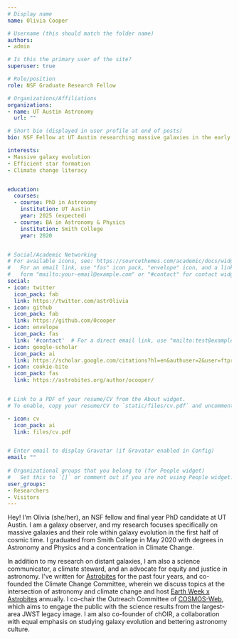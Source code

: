 ```yaml
---
# Display name
name: Olivia Cooper

# Username (this should match the folder name)
authors:
- admin

# Is this the primary user of the site?
superuser: true

# Role/position
role: NSF Graduate Research Fellow

# Organizations/Affiliations
organizations:
- name: UT Austin Astronomy
  url: ""

# Short bio (displayed in user profile at end of posts)
bio: NSF Fellow at UT Austin researching massive galaxies in the early universe

interests:
- Massive galaxy evolution
- Efficient star formation
- Climate change literacy


education:
  courses:
  - course: PhD in Astronomy
    institution: UT Austin
    year: 2025 (expected)
  - course: BA in Astronomy & Physics
    institution: Smith College
    year: 2020


# Social/Academic Networking
# For available icons, see: https://sourcethemes.com/academic/docs/widgets/#icons
#   For an email link, use "fas" icon pack, "envelope" icon, and a link in the
#   form "mailto:your-email@example.com" or "#contact" for contact widget.
social:
- icon: twitter
  icon_pack: fab
  link: https://twitter.com/astr0livia
- icon: github
  icon_pack: fab
  link: https://github.com/0cooper
- icon: envelope
  icon_pack: fas
  link: '#contact'  # For a direct email link, use "mailto:test@example.org".
- icon: google-scholar
  icon_pack: ai
  link: https://scholar.google.com/citations?hl=en&authuser=2&user=ftprjkIAAAAJ
- icon: cookie-bite
  icon_pack: fas
  link: https://astrobites.org/author/ocooper/


# Link to a PDF of your resume/CV from the About widget.
# To enable, copy your resume/CV to `static/files/cv.pdf` and uncomment the lines below.  

- icon: cv
  icon_pack: ai
  link: files/cv.pdf


# Enter email to display Gravatar (if Gravatar enabled in Config)
email: ""
  
# Organizational groups that you belong to (for People widget)
#   Set this to `[]` or comment out if you are not using People widget.  
user_groups:
- Researchers
- Visitors
---
```


Hey! I'm Olivia (she/her), an NSF fellow and final year PhD candidate at
UT Austin. I am a galaxy observer, and my research focuses
specifically on massive galaxies and their role within galaxy evolution in
the first half of cosmic time. I graduated from Smith
College in May 2020 with degrees in Astronomy and Physics and a
concentration in Climate Change.

In addition to my research on distant galaxies, I am also a science
communicator, a climate steward, and an advocate for equity and
justice in astronomy. I've written for [Astrobites](https://astrobites.org) for the
past four years, and co-founded the Climate Change Committee, wherein
we discuss topics at the intersection of astronomy and climate change and host
[Earth Week x Astrobites](https://astrobites.org/earthweek2024/)
annually. I co-chair the Outreach Committee of [COSMOS-Web](https://cosmos.astro.caltech.edu/page/cosmosweb), which
aims to engage the public with the science results from the
largest-area JWST legacy image. I am also co-founder of chOIR, a
collaboration with equal emphasis on studying galaxy evolution and bettering
astronomy culture.
